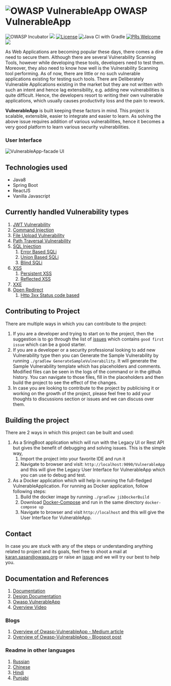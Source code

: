 # ![OWASP VulnerableApp](https://raw.githubusercontent.com/SasanLabs/VulnerableApp/master/docs/logos/Coloured/iconColoured.png) OWASP VulnerableApp

![OWASP Incubator](https://img.shields.io/badge/owasp-incubator-blue.svg) ![](https://img.shields.io/github/v/release/SasanLabs/VulnerableApp?style=flat) [![License](https://img.shields.io/badge/License-Apache%202.0-blue.svg)](https://opensource.org/licenses/Apache-2.0) ![Java CI with Gradle](https://github.com/SasanLabs/VulnerableApp/workflows/Java%20CI%20with%20Gradle/badge.svg) [![PRs Welcome](https://img.shields.io/badge/PRs-welcome-brightgreen.svg?style=flat-square)](http://makeapullrequest.com) [![](https://img.shields.io/twitter/follow/sasan_karan?style=flat&logo=twitter)](https://twitter.com/intent/follow?screen_name=sasan_karan)

As Web Applications are becoming popular these days, there comes a dire need to secure them. Although there are several Vulnerability Scanning Tools, however while developing these tools, developers need to test them. Moreover, they also need to know how well is the Vulnerability Scanning tool performing. As of now, there are little or no such vulnerable applications existing for testing such tools. There are Deliberately Vulnerable Applications existing in the market but they are not written with such an intent and hence lag extensibility, e.g. adding new vulnerabilities is quite difficult. Hence, the developers resort to writing their own vulnerable applications, which usually causes productivity loss and the pain to rework.

**VulnerableApp** is built keeping these factors in mind. This project is scalable, extensible, easier to integrate and easier to learn.
As solving the above issue requires addition of various vulnerabilities, hence it becomes a very good platform to learn various security vulnerabilities.

### User Interface ###
![VulnerableApp-facade UI](https://raw.githubusercontent.com/SasanLabs/VulnerableApp-facade/main/docs/images/gif/VulnerableApp-Facade.gif)

## Technologies used
- Java8
- Spring Boot
- ReactJS
- Vanilla Javascript
    
## Currently handled Vulnerability types

1. [JWT Vulnerability](https://github.com/SasanLabs/VulnerableApp/blob/master/src/main/java/org/sasanlabs/service/vulnerability/jwt/)
2. [Command Injection](https://github.com/SasanLabs/VulnerableApp/tree/master/src/main/java/org/sasanlabs/service/vulnerability/commandInjection)
3. [File Upload Vulnerability](https://github.com/SasanLabs/VulnerableApp/tree/master/src/main/java/org/sasanlabs/service/vulnerability/fileupload)
4. [Path Traversal Vulnerability](https://github.com/SasanLabs/VulnerableApp/tree/master/src/main/java/org/sasanlabs/service/vulnerability/pathTraversal)
5. [SQL Injection](https://github.com/SasanLabs/VulnerableApp/tree/master/src/main/java/org/sasanlabs/service/vulnerability/sqlInjection)
    1. [Error Based SQLi](https://github.com/SasanLabs/VulnerableApp/blob/master/src/main/java/org/sasanlabs/service/vulnerability/sqlInjection/ErrorBasedSQLInjectionVulnerability.java)
    2. [Union Based SQLi](https://github.com/SasanLabs/VulnerableApp/blob/master/src/main/java/org/sasanlabs/service/vulnerability/sqlInjection/UnionBasedSQLInjectionVulnerability.java)
    3. [Blind SQLi](https://github.com/SasanLabs/VulnerableApp/blob/master/src/main/java/org/sasanlabs/service/vulnerability/sqlInjection/BlindSQLInjectionVulnerability.java)
6. [XSS](https://github.com/SasanLabs/VulnerableApp/tree/master/src/main/java/org/sasanlabs/service/vulnerability/xss)
    1. [Persistent XSS](https://github.com/SasanLabs/VulnerableApp/tree/master/src/main/java/org/sasanlabs/service/vulnerability/xss/persistent)
    2. [Reflected XSS](https://github.com/SasanLabs/VulnerableApp/tree/master/src/main/java/org/sasanlabs/service/vulnerability/xss/reflected)
7. [XXE](https://github.com/SasanLabs/VulnerableApp/tree/master/src/main/java/org/sasanlabs/service/vulnerability/xxe)
8. [Open Redirect](https://github.com/SasanLabs/VulnerableApp/tree/master/src/main/java/org/sasanlabs/service/vulnerability/urlRedirection)
    1. [Http 3xx Status code based](https://github.com/SasanLabs/VulnerableApp/blob/master/src/main/java/org/sasanlabs/service/vulnerability/urlRedirection/Http3xxStatusCodeBasedInjection.java)

## Contributing to Project

There are multiple ways in which you can contribute to the project:
1. If you are a developer and trying to start on to the project, then the suggestion is to go through the list of [issues](https://github.com/SasanLabs/VulnerableApp/issues) which contains `good first issue` which can be a good starter.
2. If you are a developer or a security professional looking to add new Vulnerability type then you can Generate the Sample Vulnerability by running `./gradlew GenerateSampleVulnerability`. It will generate the Sample Vulnerability template which has placeholders and comments. Modified files can be seen in the logs of the command or in the github history. You can navigate to those files, fill in the placeholders and then build the project to see the effect of the changes.
3. In case you are looking to contribute to the project by publicising it or working on the growth of the project, please feel free to add your thoughts to discussions section or issues and we can discuss over them.

## Building the project
There are 2 ways in which this project can be built and used:
1. As a SringBoot application which will run with the Legacy UI or Rest API but gives the benefit of debugging and solving issues. This is the simple way, 
    1. Import the project into your favorite IDE and run it
    2. Navigate to browser and visit: `http://localhost:9090/VulnerableApp` and this will give the Legacy User Interface for VulnerableApp which you can use to debug and test.
2. As a Docker application which will help in running the full-fledged VulnerableApplication. For running as Docker application, follow following steps:
    1. Build the docker image by running `./gradlew jibDockerBuild`
    2. Download [Docker-Compose](https://github.com/SasanLabs/VulnerableApp-facade/blob/main/docker-compose.yml) and run in the same directory `docker-compose up`
    3. Navigate to browser and visit `http://localhost` and this will give the User Interface for VulnerableApp.

## Contact
In case you are stuck with any of the steps or understanding anything related to project and its goals, feel free to shoot a mail at karan.sasan@owasp.org or raise an [issue](https://github.com/SasanLabs/VulnerableApp/issues) and we will try our best to help you.

## Documentation and References

1. [Documentation](https://sasanlabs.github.io/VulnerableApp)
2. [Design Documentation](https://sasanlabs.github.io/VulnerableApp/DesignDocumentation.html)
3. [Owasp VulnerableApp](https://owasp.org/www-project-vulnerableapp/)
4. [Overview Video](https://www.youtube.com/watch?v=AjL4B-WwrrA&ab_channel=OwaspVulnerableApp)

### Blogs
1. [Overview of Owasp-VulnerableApp - Medium article](https://hussaina-begum.medium.com/an-extensible-vulnerable-application-for-testing-the-vulnerability-scanning-tools-cc98f0d94dbc)
2. [Overview of Owasp-VulnerableApp - Blogspot post](https://hussaina-begum.blogspot.com/2020/10/an-extensible-vulnerable-application.html)

### Readme in other languages

1. [Russian](https://github.com/SasanLabs/VulnerableApp/tree/master/docs/i18n/ru/README.md)
2. [Chinese](https://github.com/SasanLabs/VulnerableApp/tree/master/docs/i18n/zh-CN/README.md)
3. [Hindi](https://github.com/SasanLabs/VulnerableApp/tree/master/docs/i18n/hi/README.md)
4. [Punjabi](https://github.com/SasanLabs/VulnerableApp/tree/master/docs/i18n/pa/README.md)

